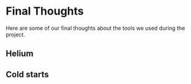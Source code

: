 # Final Thoughts
Here are some of our final thoughts about the tools we used during the project. 
## Helium


## Cold starts